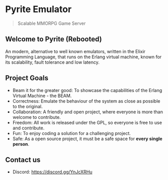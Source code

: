 # Pyrite Emulator

> Scalable MMORPG Game Server

## Welcome to Pyrite (Rebooted)

An modern, alternative to well known emulators, written in the Elixir Programming Language, that runs on the Erlang virtual machine, known for its scalability, fault tolerance and low latency.

## Project Goals

- Beam it for the greater good: To showcase the capabilities of the Erlang Virtual Machine - the BEAM.
- Correctness: Emulate the behaviour of the system as close as possible to the original.
- Collaboration: A friendly and open project, where everyone is more than welcome to contribute.
- Freedom: All work is released under the GPL, so everyone is free to use and contribute.
- Fun: To enjoy coding a solution for a challenging project.
- Safe: As a open source project, it must be a safe space for **every single person**.

## Contact us

- Discord: https://discord.gg/YnJcXRHu
